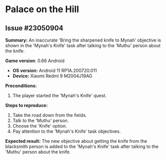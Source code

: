 # Palace on the Hill

## Issue #23050904

**Summary:** An inaccurate 'Bring the sharpened knife to Mynah' objective is shown in the 'Mynah's Knife' task after talking to the 'Muthu' person about the knife.

**Game version**: 0.66 Android

- **OS version:** Android 11 RP1A.200720.011
- **Device:** Xiaomi Redmi 9 M2004J19AG

**Preconditions:**

1. The player started the 'Mynah's Knife' quest.

**Steps to reproduce:**

1. Take the road down from the fields.
2. Talk to the 'Muthu' person.
3. Choose the 'Knife' option.
4. Pay attention to the 'Mynah's Knife' task objectives.

**Expected result:** The new objective about getting the knife from the blacksmith person is added to the 'Mynah's Knife' task after talking to the 'Muthu' person about the knife.
